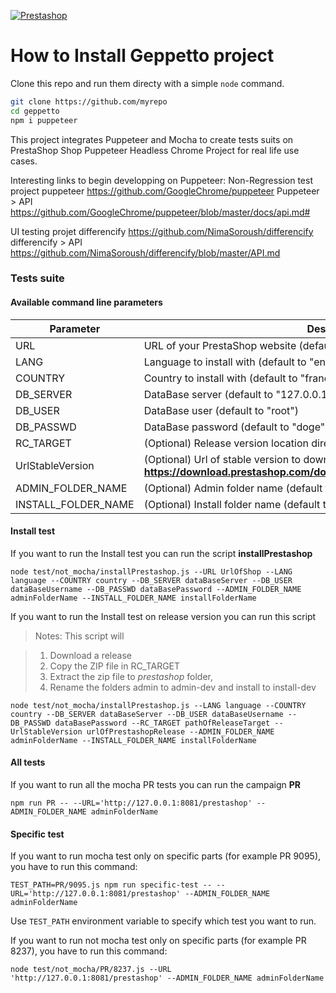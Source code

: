 [![Prestashop](https://i.imgur.com/qDqeQ1E.png)](https://www.prestashop.com)

# How to Install Geppetto project 
Clone this repo and run them directy with a simple `node` command.

```bash
git clone https://github.com/myrepo
cd geppetto
npm i puppeteer
```
This project integrates Puppeteer and Mocha to create tests suits on PrestaShop Shop
Puppeteer Headless Chrome Project for real life use cases.

Interesting links to begin developping on Puppeteer:
Non-Regression test
project puppeteer
https://github.com/GoogleChrome/puppeteer
Puppeteer > API
https://github.com/GoogleChrome/puppeteer/blob/master/docs/api.md#

UI testing
projet differencify
https://github.com/NimaSoroush/differencify
differencify > API
https://github.com/NimaSoroush/differencify/blob/master/API.md

### Tests suite

#### Available command line parameters

| Parameter           | Description      |
|---------------------|----------------- |
| URL                 | URL of your PrestaShop website (default to **http://127.0.0.1:8081/prestashop**) |
| LANG                | Language to install with (default to "en") |
| COUNTRY             | Country to install with (default to "france") |
| DB_SERVER           | DataBase server (default to "127.0.0.1") |
| DB_USER             | DataBase user (default to "root") |
| DB_PASSWD           | DataBase password (default to "doge") |
| RC_TARGET           | (Optional) Release version location directory (example: /project/) (default to '') |
| UrlStableVersion    | (Optional) Url of stable version to download (default to **https://download.prestashop.com/download/releases/prestashop_1.7.4.2.zip**) |
| ADMIN_FOLDER_NAME   | (Optional) Admin folder name (default to "admin-dev") |
| INSTALL_FOLDER_NAME | (Optional) Install folder name (default to "install-dev") |


#### Install test
If you want to run the Install test you can run the script **installPrestashop**
```
node test/not_mocha/installPrestashop.js --URL UrlOfShop --LANG language --COUNTRY country --DB_SERVER dataBaseServer --DB_USER dataBaseUsername --DB_PASSWD dataBasePassword --ADMIN_FOLDER_NAME adminFolderName --INSTALL_FOLDER_NAME installFolderName
```
If you want to run the Install test on release version you can run this script

>Notes: This script will

> 1) Download a release
> 2) Copy the ZIP file in RC_TARGET 
> 3) Extract the zip file to *prestashop* folder, 
> 3) Rename the folders admin to admin-dev and install to install-dev
```
node test/not_mocha/installPrestashop.js --LANG language --COUNTRY country --DB_SERVER dataBaseServer --DB_USER dataBaseUsername --DB_PASSWD dataBasePassword --RC_TARGET pathOfReleaseTarget --UrlStableVersion urlOfPrestashopRelease --ADMIN_FOLDER_NAME adminFolderName --INSTALL_FOLDER_NAME installFolderName
```

#### All tests

If you want to run all the mocha PR tests you can run the campaign **PR**

```
npm run PR -- --URL='http://127.0.0.1:8081/prestashop' --ADMIN_FOLDER_NAME adminFolderName
```

#### Specific test

If you want to run mocha test only on specific parts (for example PR 9095), you have to run this command:

```
TEST_PATH=PR/9095.js npm run specific-test -- --URL='http://127.0.0.1:8081/prestashop' --ADMIN_FOLDER_NAME adminFolderName
```

Use `TEST_PATH` environment variable to specify which test you want to run.

If you want to run not mocha test only on specific parts (for example PR 8237), you have to run this command:

```
node test/not_mocha/PR/8237.js --URL 'http://127.0.0.1:8081/prestashop' --ADMIN_FOLDER_NAME adminFolderName
```
